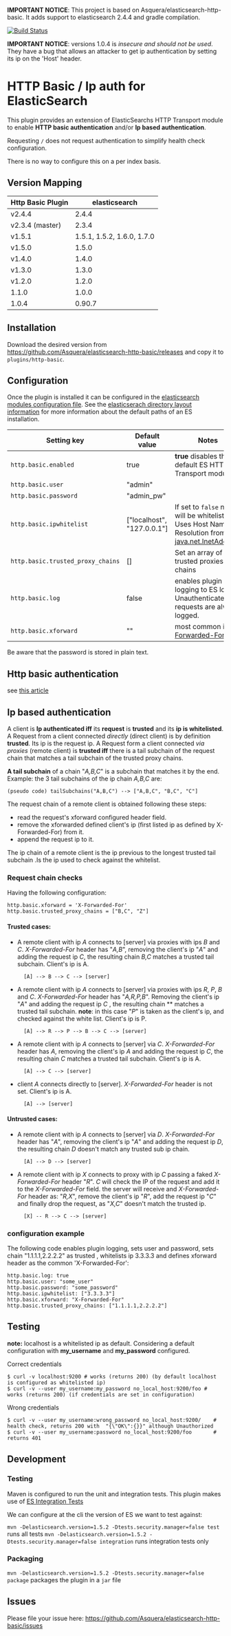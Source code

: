 **IMPORTANT NOTICE**: This project is based on Asquera/elasticsearch-http-basic. It adds support to elasticsearch 2.4.4 and gradle compilation.


[![Build Status](https://travis-ci.org/Asquera/elasticsearch-http-basic.svg?branch=master)](https://travis-ci.org/Asquera/elasticsearch-http-basic)

**IMPORTANT NOTICE**: versions 1.0.4 is *insecure and should not be used*.
They have a bug that allows an attacker to get ip authentication by setting
its ip on the 'Host' header.

# HTTP Basic / Ip auth for ElasticSearch

This plugin provides an extension of ElasticSearchs HTTP Transport module to enable **HTTP basic authentication** and/or
**Ip based authentication**.

Requesting `/` does not request authentication to simplify health check configuration.

There is no way to configure this on a per index basis.


## Version Mapping

|     Http Basic Plugin       | elasticsearch                |
|-----------------------------|------------------------------|
| v2.4.4                      |                        2.4.4 |
| v2.3.4 (master)             |                        2.3.4 |
| v1.5.1                      |   1.5.1, 1.5.2, 1.6.0, 1.7.0 |
| v1.5.0                      | 1.5.0                        |
| v1.4.0                      | 1.4.0                        |
| v1.3.0                      | 1.3.0                        |
| v1.2.0                      | 1.2.0                        |
| 1.1.0                       | 1.0.0                        |
| 1.0.4                       | 0.90.7                       |

## Installation

Download the desired version from https://github.com/Asquera/elasticsearch-http-basic/releases and copy it to `plugins/http-basic`.

## Configuration

Once the plugin is installed it can be configured in the [elasticsearch modules configuration file](http://www.elasticsearch.org/guide/en/elasticsearch/reference/current/setup-configuration.html#settings). See the [elasticserach directory layout information](http://www.elasticsearch.org/guide/en/elasticsearch/reference/current/setup-dir-layout.html) for more information about the default paths of an ES installation.

|     Setting key                   |  Default value               | Notes                                                                   |
|-----------------------------------|------------------------------|-------------------------------------------------------------------------|
| `http.basic.enabled`              | true                         | **true** disables the default ES HTTP Transport module                  |
| `http.basic.user`                 | "admin"                      |                                                                         |
| `http.basic.password`             | "admin_pw"                   |                                                                         |
| `http.basic.ipwhitelist`          | ["localhost", "127.0.0.1"]   | If set to `false` no ip will be whitelisted. Uses Host Name Resolution from [java.net.InetAddress](http://docs.oracle.com/javase/7/docs/api/java/net/InetAddress.html)                     |
| `http.basic.trusted_proxy_chains` | []                           | Set an array of trusted proxies ips chains                              |
| `http.basic.log`                  | false                        | enables plugin logging to ES log. Unauthenticated requests are always logged.                                         |
| `http.basic.xforward`             | ""                           | most common is [X-Forwarded-For](http://en.wikipedia.org/wiki/X-Forwarded-For) |

Be aware that the password is stored in plain text.

## Http basic authentication

see [this article](https://en.wikipedia.org/wiki/Basic_access_authentication)

## Ip based authentication

A client is **Ip authenticated iff** its **request** is **trusted** and its **ip is whitelisted**.
A Request from a client connected *directly* (direct client) is by definition **trusted**.  Its ip is the request ip.
A Request form a client connected *via proxies* (remote client) is **trusted iff** there is a tail
subchain of the request chain that matches a tail subchain of the trusted proxy chains.

**A tail subchain** of a chain "*A,B,C*" is a subchain that matches it by the end.
Example: the 3 tail subchains of the ip chain *A,B,C* are:

    (pseudo code) tailSubchains("A,B,C") --> ["A,B,C", "B,C", "C"]

The request chain of a remote client is obtained following these steps:

- read the request's xforward configured header field.
- remove the xforwarded defined client's ip (first listed ip as defined by X-Forwarded-For) from it.
- append the request ip to it.

The ip chain of a remote client is the ip previous to the longest trusted tail subchain .Is the ip used to check
  against the whitelist.


### Request chain checks

Having the following configuration:

    http.basic.xforward = 'X-Forwarded-For'
    http.basic.trusted_proxy_chains = ["B,C", "Z"]

#### Trusted cases:

- A remote client with ip *A* connects to [server] via proxies with ips *B* and *C*. *X-Forwarded-For* header has "*A,B*", removing the client's ip "*A*" and adding the request ip *C*, the resulting chain *B,C* matches a trusted tail subchain. Client's ip is A.

        [A] --> B --> C --> [server]

- A remote client  with ip *A* connects to [server] via proxies with ips *R*, *P*, *B*  and *C*. *X-Forwarded-For* header has "*A,R,P,B*".
  Removing the client's ip "*A*" and adding the request ip *C* , the resulting chain ** matches a trusted tail subchain. **note**: in this case "*P*" is taken as the client's ip, and checked against the white list. Client's ip is P.

        [A] --> R --> P --> B --> C --> [server]

- A remote client with ip *A* connects to [server] via *C*. *X-Forwarded-For* header has
  *A*, removing the client's ip *A*  and adding the request ip *C*, the resulting chain *C* matches a trusted tail subchain. Client's ip is A.

        [A] --> C --> [server]

- client *A* connects directly to [server]. *X-Forwarded-For* header is not set. Client's ip is A.

        [A] --> [server]

#### Untrusted cases:

- A remote client with ip *A* connects to [server] via *D*. *X-Forwarded-For* header has
  "*A*", removing the client's ip "*A*"  and adding the request ip *D*, the resulting chain *D* doesn't match any trusted sub ip chain.

        [A] --> D --> [server]

- A remote client with ip *X* connects to proxy with ip *C* passing a faked *X-Forwarded-For* header "*R*". *C* will check the IP of the request and add it to the *X-Forwarded-For* field. the server will receive and *X-Forwarded-For* header
  as: "*R,X*", remove the client's ip "*R*", add the request ip "*C*" and finally drop the request, as "*X,C*" doesn't match the trusted ip.

        [X] -- R --> C --> [server]


### configuration example

The following code enables plugin logging, sets user and password, sets chain
"1.1.1.1,2.2.2.2" as trusted , whitelists ip 3.3.3.3 and defines xforward
header as the common 'X-Forwarded-For':

```
http.basic.log: true
http.basic.user: "some_user"
http.basic.password: "some_password"
http.basic.ipwhitelist: ["3.3.3.3"]
http.basic.xforward: "X-Forwarded-For"
http.basic.trusted_proxy_chains: ["1.1.1.1,2.2.2.2"]
```

## Testing

**note:** localhost is a whitelisted ip as default.
Considering a default configuration with **my_username** and **my_password** configured.

Correct credentials
```
$ curl -v localhost:9200 # works (returns 200) (by default localhost is configured as whitelisted ip)
$ curl -v --user my_username:my_password no_local_host:9200/foo # works (returns 200) (if credentials are set in configuration)
```

Wrong credentials
```
$ curl -v --user my_username:wrong_password no_local_host:9200/    # health check, returns 200 with  "{\"OK\":{}}" although Unauthorized
$ curl -v --user my_username:password no_local_host:9200/foo       # returns 401
```

## Development

### Testing
  Maven is configured to run the unit and integration tests. This plugin makes
  use of [ES Integration Tests](http://www.elasticsearch.org/guide/en/elasticsearch/reference/current/integration-tests.html)

  We can configure at the cli the version of ES we want to test against:

  `mvn -Delasticsearch.version=1.5.2 -Dtests.security.manager=false test` runs all tests
  `mvn -Delasticsearch.version=1.5.2 -Dtests.security.manager=false integration` runs integration tests only


### Packaging
  `mvn -Delasticsearch.version=1.5.2 -Dtests.security.manager=false package` packages the plugin in a `jar` file

## Issues

Please file your issue here: https://github.com/Asquera/elasticsearch-http-basic/issues
